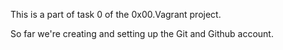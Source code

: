 This is a part of task 0 of the 0x00.Vagrant project.

So far we're creating and setting up the Git and Github account.

